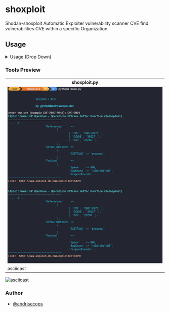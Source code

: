 # shoxploit
Shodan-shoxploit Automatic Exploiter vulnerability scanner CVE find vulnerabilities CVE within a specific Organization.

## Usage
<details>
<summary>Usage (Drop Down)</summary>
  
### Search and output host information, cross-reference results with Searchsploit into CSV :
```
python3 shoxploit.py --api-key KEY --orgname "ORG" --output ORG.csv --search 
```

  
### Search and display host information into CSV :
```
python3 shoxploit.py --api-key KEY --orgname "ORG" --output ORG.csv
```

  
### Check your Query credits : 
```
python3 shoxploit.py --api-check --api-key 
```

  
### Help : 
```
Usage: shoxploit.py [OPTIONS]

Options:
  -on, --orgname TEXT  The name of the organization.
  -op, --output TEXT   Name of the output file.
  -ak, --api-key TEXT  Shodan API key.  [required]
  -s, --search         Search for exploits using searchsploit.
  --api-check          Check Shodan API limits.
  --help               Show this message and exit.
```
  </details>

### Tools Preview
|    shoxploit.py    |
| ------------- |
|![Index](./here2.png)|
|    asciicast    |
[![asciicast](https://asciinema.org/a/U19d2vVog7pQfQlCHP3Bx6Nkt.svg)](https://asciinema.org/a/U19d2vVog7pQfQlCHP3Bx6Nkt)



  ### Author

- [@andrisecops](https://www.github.com/andrisecops)

